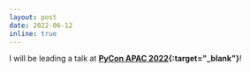 ```yaml
---
layout: post
date: 2022-06-12
inline: true
---
```


I will be leading a talk at **[PyCon APAC 2022](https://tw.pycon.org/2022/en-us){:target="_blank"}**!